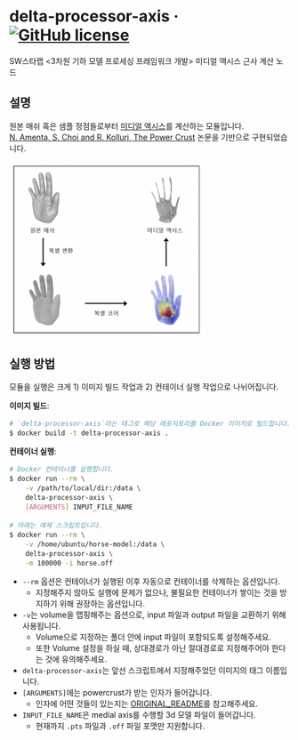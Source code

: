 # delta-processor-axis &middot; [![GitHub license](https://img.shields.io/github/license/kaist-gclab/delta-processor-axis)](https://github.com/kaist-gclab/delta-processor-axis/blob/main/LICENSE)

SW스타랩 &lt;3차원 기하 모델 프로세싱 프레임워크 개발&gt; 미디얼 액시스 근사 계산 노드

## 설명

원본 매쉬 혹은 샘플 정점들로부터 [미디얼 액시스](https://en.wikipedia.org/wiki/Medial_axis)를 계산하는 모듈입니다.  
[N. Amenta, S. Choi and R. Kolluri, The Power Crust](http://www.cs.ucdavis.edu/~amenta/powercrust.html) 논문을 기반으로 구현되었습니다.


<img src="assets/overview.png" width="350">


## 실행 방법

모듈을 실행은 크게 1) 이미지 빌드 작업과 2) 컨테이너 실행 작업으로 나뉘어집니다.

**이미지 빌드**:
```bash
# `delta-processor-axis`라는 태그로 해당 레포지토리를 Docker 이미지로 빌드합니다.
$ docker build -t delta-processor-axis .
```

**컨테이너 실행**:
```bash
# Docker 컨테이너를 실행합니다.
$ docker run --rm \
    -v /path/to/local/dir:/data \
    delta-processor-axis \
    [ARGUMENTS] INPUT_FILE_NAME

# 아래는 예제 스크립트입니다.
$ docker run --rm \
    -v /home/ubuntu/horse-model:/data \
    delta-processor-axis \
    -m 100000 -i horse.off
```

- `--rm` 옵션은 컨테이너가 실행된 이후 자동으로 컨테이너를 삭제하는 옵션입니다.
    - 지정해주지 않아도 실행에 문제가 없으나, 불필요한 컨테이너가 쌓이는 것을 방지하기 위해 권장하는 옵션입니다.
- `-v`는 volume을 맵핑해주는 옵션으로, input 파일과 output 파일을 교환하기 위해 사용됩니다.
    - Volume으로 지정하는 폴더 안에 input 파일이 포함되도록 설정해주세요.
    - 또한 Volume 설정을 하실 때, 상대경로가 아닌 절대경로로 지정해주어야 한다는 것에 유의해주세요.
- `delta-processor-axis`는 앞선 스크립트에서 지정해주었던 이미지의 태그 이름입니다.
- `[ARGUMENTS]`에는 powercrust가 받는 인자가 들어갑니다.
    - 인자에 어떤 것들이 있는지는 [ORIGINAL_README](./powercrust/ORIGINAL_README)를 참고해주세요.
- `INPUT_FILE_NAME`은 medial axis를 수행할 3d 모델 파일이 들어갑니다.
    - 현재까지 `.pts` 파일과 `.off` 파일 포맷만 지원합니다.

